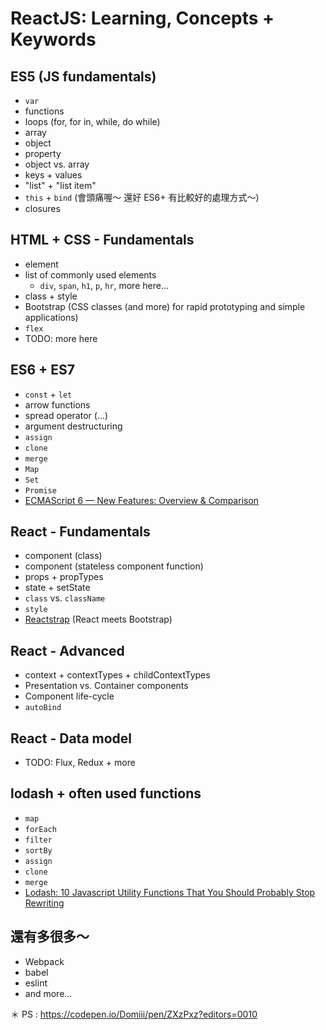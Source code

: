 # ReactJS: Learning, Concepts + Keywords

## ES5 (JS fundamentals)
* `var`
* functions
* loops (for, for in, while, do while)
* array
* object
* property
* object vs. array
* keys + values
* "list" + "list item"
* `this` + `bind` (會頭痛喔～ 還好 ES6+ 有比較好的處理方式～)
* closures

## HTML + CSS - Fundamentals
* element
* list of commonly used elements
  * `div`, `span`, `h1`, `p`, `hr`, more here...
* class + style
* Bootstrap (CSS classes (and more) for rapid prototyping and simple applications)
* `flex`
* TODO: more here

## ES6 + ES7
* `const` + `let`
* arrow functions
* spread operator (...)
* argument destructuring
* `assign`
* `clone`
* `merge`
* `Map`
* `Set`
* `Promise`
* [ECMAScript 6 — New Features: Overview & Comparison](http://es6-features.org/)

## React - Fundamentals
* component (class)
* component (stateless component function)
* props + propTypes
* state + setState
* `class` vs. `className`
* `style`
* [Reactstrap](https://reactstrap.github.io/) (React meets Bootstrap)

## React - Advanced
* context + contextTypes + childContextTypes
* Presentation vs. Container components
* Component life-cycle
* `autoBind`


## React - Data model
* TODO: Flux, Redux + more

## lodash + often used functions
* `map`
* `forEach`
* `filter`
* `sortBy`
* `assign`
* `clone`
* `merge`
* [Lodash: 10 Javascript Utility Functions That You Should Probably Stop Rewriting](https://colintoh.com/blog/lodash-10-javascript-utility-functions-stop-rewriting)

## 還有多很多～
* Webpack
* babel
* eslint
* and more...


＊ PS : https://codepen.io/Domiii/pen/ZXzPxz?editors=0010

